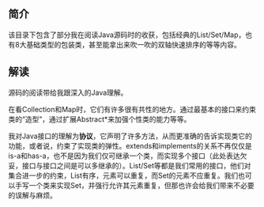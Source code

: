 ## 简介
该目录下包含了部分我在阅读Java源码时的收获，包括经典的List/Set/Map，也有8大基础类型的包装类，甚至能拿出来吹一吹的双轴快速排序的等等内容。

## 解读
源码的阅读带给我跟深入的Java理解。

在看Collection和Map时，它们有许多很有共性的地方。通过最基本的接口来约束类的“造型”，通过扩展Abstract*来加强个性类的能力等等。

我对Java接口的理解为**协议**，它声明了许多方法，从而更准确的告诉实现类它的功能，或者说，约束了实现类的弹性。extends和implements的关系不再仅仅是is-a和has-a，也不是因为我们仅可继承一个类，而实现多个接口（此处表达欠妥，接口与接口之间是可以多继承的）。List/Set等都是我们常用的接口，他们对集合进一步的约束，List有序，元素可以重复，而Set的元素不应重复。我们也可以手写一个类来实现Set，并强行允许其元素重复，但那也许会给我们带来不必要的误解与麻烦。
